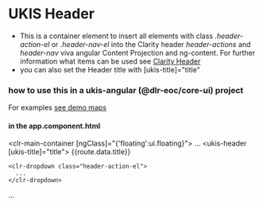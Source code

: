# UKIS Header

- This is a container element to insert all elements with class *.header-action-el* or *.header-nav-el* into the Clarity header *header-actions* and *header-nav* viva 
  angular Content Projection and ng-content. For further information what items can be used see [Clarity Header](https://clarity.design/documentation/header)
- you can also set the Header title with [ukis-title]="title"

### how to use this in a ukis-angular (@dlr-eoc/core-ui) project

For examples [see demo maps](../demo-maps/README.md)

#### in the app.component.html 

<clr-main-container [ngClass]="{'floating':ui.floating}">
  ...
  <ukis-header [ukis-title]="title">
    <a class="nav-link nav-text header-nav-el" routerLink="/{{route.path}}" routerLinkActive="active">{{route.data.title}}</a>

    <clr-dropdown class="header-action-el">
      ...
    </clr-dropdown>
  </ukis-header>
  ...
</clr-main-container>
